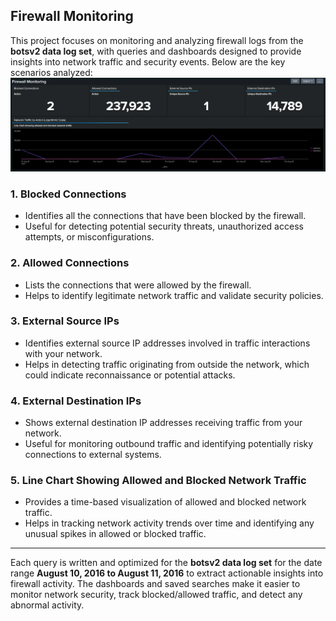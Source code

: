 ## **Firewall Monitoring**

This project focuses on monitoring and analyzing firewall logs from the **botsv2 data log set**, with queries and dashboards designed to provide insights into network traffic and security events. Below are the key scenarios analyzed:
![Firewall Monitoring](https://github.com/Vishal-Vallakati/Projects/blob/Firewall-Monitoring/Firewall%20Monitoring.png)

### **1. Blocked Connections**
- Identifies all the connections that have been blocked by the firewall.
- Useful for detecting potential security threats, unauthorized access attempts, or misconfigurations.

### **2. Allowed Connections**
- Lists the connections that were allowed by the firewall.
- Helps to identify legitimate network traffic and validate security policies.

### **3. External Source IPs**
- Identifies external source IP addresses involved in traffic interactions with your network.
- Helps in detecting traffic originating from outside the network, which could indicate reconnaissance or potential attacks.

### **4. External Destination IPs**
- Shows external destination IP addresses receiving traffic from your network.
- Useful for monitoring outbound traffic and identifying potentially risky connections to external systems.

### **5. Line Chart Showing Allowed and Blocked Network Traffic**
- Provides a time-based visualization of allowed and blocked network traffic.
- Helps in tracking network activity trends over time and identifying any unusual spikes in allowed or blocked traffic.

---

Each query is written and optimized for the **botsv2 data log set** for the date range **August 10, 2016 to August 11, 2016** to extract actionable insights into firewall activity. The dashboards and saved searches make it easier to monitor network security, track blocked/allowed traffic, and detect any abnormal activity.
